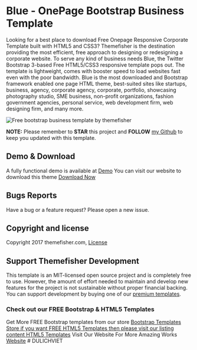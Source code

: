 # Blue - OnePage Bootstrap Business Template

Looking for a best place to download Free Onepage Responsive Corporate Template built with HTML5 and CSS3? Themefisher is the destination providing the most efficient, free approach to designing or redesigning a corporate website. To serve any kind of business needs Blue, the Twitter Bootstrap 3-based Free HTML5/CSS3 responsive template pops out. The template is lightweight, comes with booster speed to load websites fast even with the poor bandwidth. Blue is the most downloaded and Bootstrap framework enabled one page HTML theme, best-suited sites like startups, business, agency, corporate agency, corporate, portfolio, showcasing photography studio, SME business, non-profit organizations, fashion government agencies, personal service, web development firm, web designing firm, and many more.

<img src="https://cloud.githubusercontent.com/assets/10640964/5987921/7650444a-a970-11e4-91e4-6f53baebca99.jpg" alt="Free bootstrap business template by themefisher">

**NOTE:** Please remember to **STAR** this project and **FOLLOW** [my Github](https://github.com/themefisher) to keep you updated with this template.

## Demo & Download

A fully functional demo is available at <a href="http://demo.themefisher.com/demos/?theme=blue">Demo</a>
You can visit our website to download this theme <a href="https://themefisher.com/products/blue-free-onepage-responsive-corporate-template/">Download Now</a>

## Bugs Reports

Have a bug or a feature request? Please open a new issue.

## Copyright and license

Copyright 2017 themefisher.com, <a target="_blank" href="https://themefisher.com/license">License</a>

## Support Themefisher Development

This template is an MIT-licensed open source project and is completely free to use. However, the amount of effort needed to maintain and develop new features for the project is not sustainable without proper financial backing. You can support development by buying one of our [premium templates](https://themefisher.com/premium-templates/).

### Check out our FREE Bootstrap & HTML5 Templates

Get More FREE Bootstrap templates from our store <a href="https://themefisher.com/free-bootstrap-templates">Bootstrap Templates Store if you want FREE HTML5 Templates then please visit our listing content <a href="https://themefisher.com/best-free-html5-templates-2016/">HTML5 Templates</a>
Visit Our Website For More Amazing Works <a href="https://themefisher.com">Website</a>
#   D U L I C H V I E T  
 